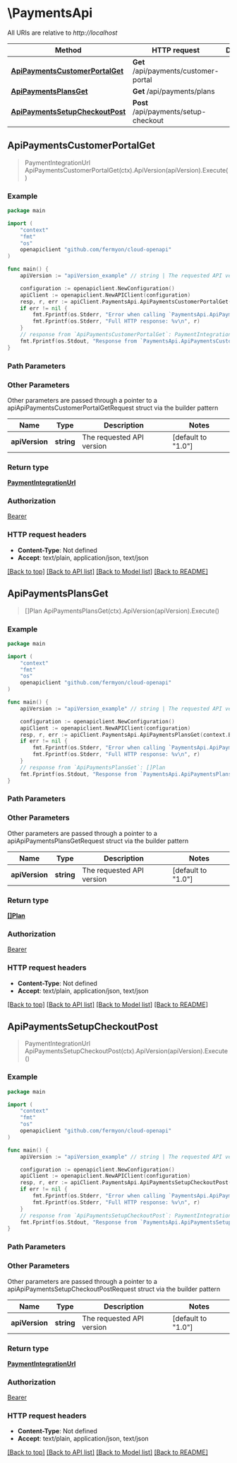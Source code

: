 # \PaymentsApi

All URIs are relative to *http://localhost*

Method | HTTP request | Description
------------- | ------------- | -------------
[**ApiPaymentsCustomerPortalGet**](PaymentsApi.md#ApiPaymentsCustomerPortalGet) | **Get** /api/payments/customer-portal | 
[**ApiPaymentsPlansGet**](PaymentsApi.md#ApiPaymentsPlansGet) | **Get** /api/payments/plans | 
[**ApiPaymentsSetupCheckoutPost**](PaymentsApi.md#ApiPaymentsSetupCheckoutPost) | **Post** /api/payments/setup-checkout | 



## ApiPaymentsCustomerPortalGet

> PaymentIntegrationUrl ApiPaymentsCustomerPortalGet(ctx).ApiVersion(apiVersion).Execute()



### Example

```go
package main

import (
    "context"
    "fmt"
    "os"
    openapiclient "github.com/fermyon/cloud-openapi"
)

func main() {
    apiVersion := "apiVersion_example" // string | The requested API version (optional) (default to "1.0")

    configuration := openapiclient.NewConfiguration()
    apiClient := openapiclient.NewAPIClient(configuration)
    resp, r, err := apiClient.PaymentsApi.ApiPaymentsCustomerPortalGet(context.Background()).ApiVersion(apiVersion).Execute()
    if err != nil {
        fmt.Fprintf(os.Stderr, "Error when calling `PaymentsApi.ApiPaymentsCustomerPortalGet``: %v\n", err)
        fmt.Fprintf(os.Stderr, "Full HTTP response: %v\n", r)
    }
    // response from `ApiPaymentsCustomerPortalGet`: PaymentIntegrationUrl
    fmt.Fprintf(os.Stdout, "Response from `PaymentsApi.ApiPaymentsCustomerPortalGet`: %v\n", resp)
}
```

### Path Parameters



### Other Parameters

Other parameters are passed through a pointer to a apiApiPaymentsCustomerPortalGetRequest struct via the builder pattern


Name | Type | Description  | Notes
------------- | ------------- | ------------- | -------------
 **apiVersion** | **string** | The requested API version | [default to &quot;1.0&quot;]

### Return type

[**PaymentIntegrationUrl**](PaymentIntegrationUrl.md)

### Authorization

[Bearer](../README.md#Bearer)

### HTTP request headers

- **Content-Type**: Not defined
- **Accept**: text/plain, application/json, text/json

[[Back to top]](#) [[Back to API list]](../README.md#documentation-for-api-endpoints)
[[Back to Model list]](../README.md#documentation-for-models)
[[Back to README]](../README.md)


## ApiPaymentsPlansGet

> []Plan ApiPaymentsPlansGet(ctx).ApiVersion(apiVersion).Execute()



### Example

```go
package main

import (
    "context"
    "fmt"
    "os"
    openapiclient "github.com/fermyon/cloud-openapi"
)

func main() {
    apiVersion := "apiVersion_example" // string | The requested API version (optional) (default to "1.0")

    configuration := openapiclient.NewConfiguration()
    apiClient := openapiclient.NewAPIClient(configuration)
    resp, r, err := apiClient.PaymentsApi.ApiPaymentsPlansGet(context.Background()).ApiVersion(apiVersion).Execute()
    if err != nil {
        fmt.Fprintf(os.Stderr, "Error when calling `PaymentsApi.ApiPaymentsPlansGet``: %v\n", err)
        fmt.Fprintf(os.Stderr, "Full HTTP response: %v\n", r)
    }
    // response from `ApiPaymentsPlansGet`: []Plan
    fmt.Fprintf(os.Stdout, "Response from `PaymentsApi.ApiPaymentsPlansGet`: %v\n", resp)
}
```

### Path Parameters



### Other Parameters

Other parameters are passed through a pointer to a apiApiPaymentsPlansGetRequest struct via the builder pattern


Name | Type | Description  | Notes
------------- | ------------- | ------------- | -------------
 **apiVersion** | **string** | The requested API version | [default to &quot;1.0&quot;]

### Return type

[**[]Plan**](Plan.md)

### Authorization

[Bearer](../README.md#Bearer)

### HTTP request headers

- **Content-Type**: Not defined
- **Accept**: text/plain, application/json, text/json

[[Back to top]](#) [[Back to API list]](../README.md#documentation-for-api-endpoints)
[[Back to Model list]](../README.md#documentation-for-models)
[[Back to README]](../README.md)


## ApiPaymentsSetupCheckoutPost

> PaymentIntegrationUrl ApiPaymentsSetupCheckoutPost(ctx).ApiVersion(apiVersion).Execute()



### Example

```go
package main

import (
    "context"
    "fmt"
    "os"
    openapiclient "github.com/fermyon/cloud-openapi"
)

func main() {
    apiVersion := "apiVersion_example" // string | The requested API version (optional) (default to "1.0")

    configuration := openapiclient.NewConfiguration()
    apiClient := openapiclient.NewAPIClient(configuration)
    resp, r, err := apiClient.PaymentsApi.ApiPaymentsSetupCheckoutPost(context.Background()).ApiVersion(apiVersion).Execute()
    if err != nil {
        fmt.Fprintf(os.Stderr, "Error when calling `PaymentsApi.ApiPaymentsSetupCheckoutPost``: %v\n", err)
        fmt.Fprintf(os.Stderr, "Full HTTP response: %v\n", r)
    }
    // response from `ApiPaymentsSetupCheckoutPost`: PaymentIntegrationUrl
    fmt.Fprintf(os.Stdout, "Response from `PaymentsApi.ApiPaymentsSetupCheckoutPost`: %v\n", resp)
}
```

### Path Parameters



### Other Parameters

Other parameters are passed through a pointer to a apiApiPaymentsSetupCheckoutPostRequest struct via the builder pattern


Name | Type | Description  | Notes
------------- | ------------- | ------------- | -------------
 **apiVersion** | **string** | The requested API version | [default to &quot;1.0&quot;]

### Return type

[**PaymentIntegrationUrl**](PaymentIntegrationUrl.md)

### Authorization

[Bearer](../README.md#Bearer)

### HTTP request headers

- **Content-Type**: Not defined
- **Accept**: text/plain, application/json, text/json

[[Back to top]](#) [[Back to API list]](../README.md#documentation-for-api-endpoints)
[[Back to Model list]](../README.md#documentation-for-models)
[[Back to README]](../README.md)


